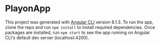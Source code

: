 # PlayonApp

This project was generated with [Angular CLI](https://github.com/angular/angular-cli) version 8.1.3.
To run the app, clone the repo and run `npm install` to install required dependencies. Once packages are installed, run `npm start` to see the app running on Angular CLI's default dev server (localhost:4200).



